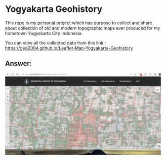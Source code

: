 # Yogyakarta Geohistory

This repo is my personal project which has purpose to collect and share about collection of old and modern topographic maps ever produced for my hometown Yogyakarta City Indonesia. 

You can view all the collected data from this link : https://geo2004.github.io/Leaflet-Map-Yogyakarta-Geohistory

## Answer:
![GitHub Logo](assets/geohistory.png)
